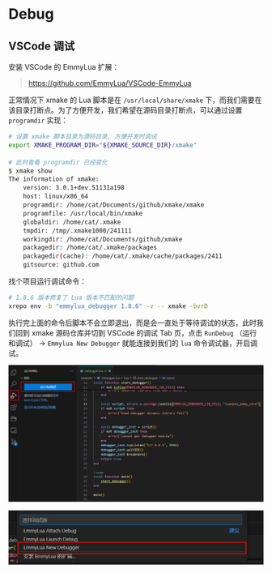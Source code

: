 # Debug

## VSCode 调试

安装 VSCode 的 EmmyLua 扩展：

> <https://github.com/EmmyLua/VSCode-EmmyLua>

正常情况下 xmake 的 Lua 脚本是在 `/usr/local/share/xmake` 下，而我们需要在该目录打断点。为了方便开发，我们希望在源码目录打断点，可以通过设置 `programdir` 实现：

```bash
# 设置 xmake 脚本目录为源码目录, 方便开发时调试
export XMAKE_PROGRAM_DIR="${XMAKE_SOURCE_DIR}/xmake"

# 此时查看 programdir 已经变化
$ xmake show
The information of xmake:
    version: 3.0.1+dev.51131a198
    host: linux/x86_64
    programdir: /home/cat/Documents/github/xmake/xmake
    programfile: /usr/local/bin/xmake
    globaldir: /home/cat/.xmake
    tmpdir: /tmp/.xmake1000/241111
    workingdir: /home/cat/Documents/github/xmake
    packagedir: /home/cat/.xmake/packages
    packagedir(cache): /home/cat/.xmake/cache/packages/2411
    gitsource: github.com
```

找个项目运行调试命令：

```bash
# 1.8.6 版本修复了 Lua 版本不匹配的问题
xrepo env -b "emmylua_debugger 1.8.6" -v -- xmake -bvrD
```

执行完上面的命令后脚本不会立即退出，而是会一直处于等待调试的状态，此时我们回到 xmake 源码仓库并切到 VSCode 的调试 Tab 页，点击 `RunDebug` （运行和调试） -> `Emmylua New Debugger` 就能连接到我们的 `lua` 命令调试器，开启调试。

![VSCode Debug Tag](image/vscode-debugger-tab.png)

![VSCode Emmylua New Debugger](image/vscode-emmylua-new-debugger.png)
